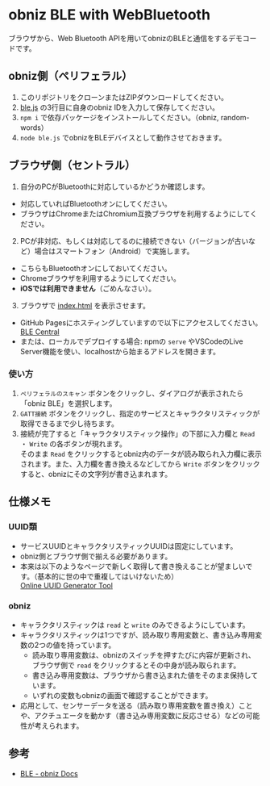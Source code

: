 # obniz BLE with WebBluetooth

ブラウザから、Web Bluetooth APIを用いてobnizのBLEと通信をするデモコードです。

## obniz側（ペリフェラル）

1. このリポジトリをクローンまたはZIPダウンロードしてください。
2. [ble.js](ble.js) の3行目に自身のobniz IDを入力して保存してください。
3. `npm i` で依存パッケージをインストールしてください。（obniz, random-words）
4. `node ble.js` でobnizをBLEデバイスとして動作させておきます。

## ブラウザ側（セントラル）

1. 自分のPCがBluetoothに対応しているかどうか確認します。
  - 対応していればBluetoothオンにしてください。
  - ブラウザはChromeまたはChromium互換ブラウザを利用するようにしてください。
2. PCが非対応、もしくは対応してるのに接続できない（バージョンが古いなど）場合はスマートフォン（Android）で実施します。
  - こちらもBluetoothオンにしておいてください。
  - Chromeブラウザを利用するようにしてください。
  - **iOSでは利用できません**（ごめんなさい）。
3. ブラウザで [index.html](index.html) を表示させます。
  - GitHub Pagesにホスティングしていますので以下にアクセスしてください。  
    [BLE Central](https://ukkz.github.io/obniz-ble-with-webbluetooth/)
  - または、ローカルでデプロイする場合: npmの `serve` やVSCodeのLive Server機能を使い、localhostから始まるアドレスを開きます。

### 使い方

1. `ペリフェラルのスキャン` ボタンをクリックし、ダイアログが表示されたら「obniz BLE」を選択します。
2. `GATT接続` ボタンをクリックし、指定のサービスとキャラクタリスティックが取得できるまで少し待ちます。
3. 接続が完了すると「キャラクタリスティック操作」の下部に入力欄と `Read` ・ `Write` の各ボタンが現れます。  
  そのまま `Read` をクリックするとobniz内のデータが読み取られ入力欄に表示されます。また、入力欄を書き換えるなどしてから `Write` ボタンをクリックすると、obnizにその文字列が書き込まれます。

## 仕様メモ

### UUID類

- サービスUUIDとキャラクタリスティックUUIDは固定にしています。
- obniz側とブラウザ側で揃える必要があります。
- 本来は以下のようなページで新しく取得して書き換えることが望ましいです。（基本的に世の中で重複してはいけないため）  
  [Online UUID Generator Tool](https://www.uuidgenerator.net/)

### obniz

- キャラクタリスティックは `read` と `write` のみできるようにしています。
- キャラクタリスティックは1つですが、読み取り専用変数と、書き込み専用変数の2つの値を持っています。
  - 読み取り専用変数は、obnizのスイッチを押すたびに内容が更新され、ブラウザ側で `read` をクリックするとその中身が読み取られます。
  - 書き込み専用変数は、ブラウザから書き込まれた値をそのまま保持しています。
  - いずれの変数もobnizの画面で確認することができます。
- 応用として、センサーデータを送る（読み取り専用変数を置き換え）ことや、アクチュエータを動かす（書き込み専用変数に反応させる）などの可能性が考えられます。

## 参考

- [BLE \- obniz Docs](https://obniz.com/ja/doc/reference/common/ble/)